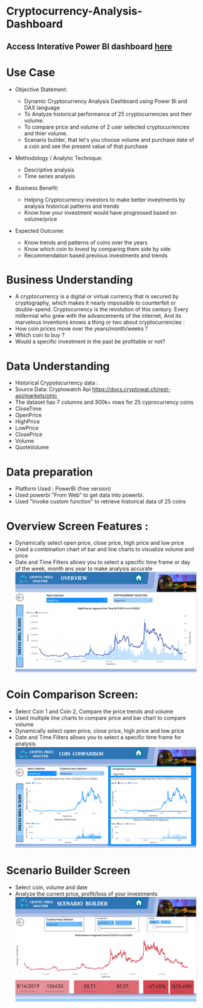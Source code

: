# **Cryptocurrency-Analysis-Dashboard**

## Access Interative Power BI dashboard [here](https://app.powerbi.com/view?r=eyJrIjoiZTVhNDMwMjYtOTRmNS00ZGQ2LTg0YzctYjE5YjYwMDAxNTk3IiwidCI6IjA4NDM5N2IzLTI1NWEtNGE5MC1hZDYyLTQyYmY1MmY2N2FhMCIsImMiOjF9&pageName=ReportSectionfef61ae5e9680a4a1ec0)

# Use Case

- Objective Statement:
  * Dynamic Cryptocurrency Analysis Dashboard using Power Bi and DAX language
  * To Analyze historical performance of 25 cryptocurrencies and their volume.
  * To compare price and volume of 2 user selected cryptocurrencies and thier volume.
  * Scenario builder, that let's you choose volume and purchase date of a coin and see the present value of that purchase

- Methodology / Analytic Technique:
  * Descriptive analysis
  * Time series analysis

- Business Benefit:
  * Helping Cryptocurrency investors to make better investments by analysis historical patterns and trends
  * Know how your investment would have progressed based on volume/price

- Expected Outcome:
  * Know trends and patterns of coins over the years
  * Know which coin to invest by comparing them side by side
  * Recommendation based previous investments and trends
  
# Business Understanding

- A cryptocurrency is a digital or virtual currency that is secured by cryptography, which makes it nearly impossible to counterfeit or double-spend.  Cryptocurrency is the revolution of this century. Every millennial who grew with the advancements of the internet, And its marvelous inventions knows a thing or two about cryptocurrencies : 
- How coin prices move over the years/month/weeks ?
- Which coin to buy ?
- Would a specific investment in the past be profitable or not?

# Data Understanding

- Historical Crypotocurrency data : 
- Source Data: Cryptowatch Api
https://docs.cryptowat.ch/rest-api/markets/ohlc
- The dataset has 7 columns and  300k+ rows for 25 cyprocurrency coins 
- CloseTime  
- OpenPrice   
- HighPrice
- LowPrice
- ClosePrice
- Volume
- QuoteVolume

# Data preparation 

- Platform Used : PowerBi (free version)
- Used powerbi "From Web" to get data into powerbi. 
- Used "Invoke custom function" to retrieve historical data of 25 coins 

# Overview Screen Features :
- Dynamically select open price, close price, high price and low price
- Used a combination chart of bar and line charts to visualize volume and price 
- Date and Time Filters allows you to select a specific time frame or day of the week, month ans year to make analysis accurate
![Image](img/overview.PNG)

# Coin Comparison Screen:
- Select Coin 1 and Coin 2, Compare the price trends and volume
- Used multiple line charts to compare price and bar chart to compare volume
- Dynamically select open price, close price, high price and low price
- Date and Time Filters allows you to select a specific time frame for analysis
![Image](img/CoinCompare.PNG)

# Scenario Builder Screen
- Select coin, volume and date
- Analyze the current price, profit/loss of your investments 
![Image](img/ScenarioBuilder.PNG)

